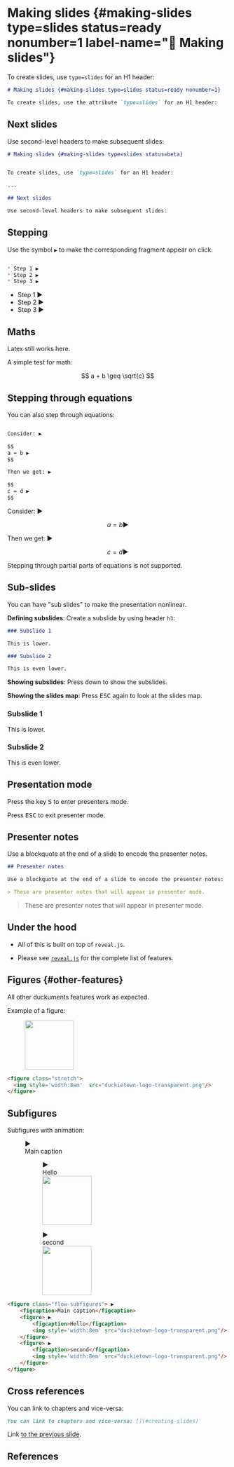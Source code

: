 # Making slides {#making-slides type=slides status=ready nonumber=1 label-name="🎦 Making slides"}

To create slides, use `type=slides` for an H1 header:

```markdown 
# Making slides {#making-slides type=slides status=ready nonumber=1}

To create slides, use the attribute `type=slides` for an H1 header:

```

## Next slides


Use second-level headers to make subsequent slides:

```markdown
# Making slides {#making-slides type=slides status=beta}


To create slides, use `type=slides` for an H1 header:

...

## Next slides

Use second-level headers to make subsequent slides:


``` 


## Stepping 

Use the symbol `▶` to make the corresponding fragment appear on click.


```markdown

* Step 1 ▶
* Step 2 ▶
* Step 3 ▶

```

* Step 1 ▶
* Step 2 ▶
* Step 3 ▶
 

## Maths

Latex still works here.

A simple test for math: 

$$
a + b \geq \sqrt{c} 
$$

## Stepping through equations

You can also step through equations:

```markdown 

Consider: ▶

$$
a = b ▶
$$

Then we get: ▶

$$
c = d ▶
$$
```

Consider: ▶

$$
a = b ▶
$$

Then we get: ▶

$$
c = d ▶
$$

Stepping through partial parts of equations is not supported. 



## Sub-slides

You can have "sub slides" to make the presentation nonlinear.

**Defining subslides**: Create a subslide by using header `h3`:

```markdown
### Subslide 1

This is lower.

### Subslide 2

This is even lower.
```

**Showing subslides**: Press down to show the subslides.


**Showing the slides map**: Press <kbd>ESC</kbd> again to look at the slides map.


### Subslide 1

This is lower.

### Subslide 2

This is even lower.

## Presentation mode

Press the key <kbd>S</kbd> to enter presenters mode.

Press <kbd>ESC</kbd> to exit presenter mode.


## Presenter notes

Use a blockquote at the end of a slide to encode the presenter notes.

```markdown
## Presenter notes

Use a blockquote at the end of a slide to encode the presenter notes:

> These are presenter notes that will appear in presenter mode.
```

> These are presenter notes that will appear in presenter mode. 

## Under the hood

* All of this is built on top of `reveal.js`. 

* Please see [`reveal.js`](https://revealjs.com/) for the complete list of features.

## Figures {#other-features}

All other duckuments features work as expected.

Example of a figure:

<figure class="stretch">
  <img style='width:8em'  src="duckietown-logo-transparent.png"/>
</figure>

```html
<figure class="stretch">
  <img style='width:8em'  src="duckietown-logo-transparent.png"/>
</figure>
```

## Subfigures

Subfigures with animation:

<figure class="flow-subfigures"> ▶
    <figcaption>Main caption</figcaption>
    <figure> ▶
        <figcaption>Hello</figcaption>
        <img style='width:8em' src="duckietown-logo-transparent.png"/>
    </figure>
    <figure> ▶
        <figcaption>second</figcaption>
        <img style='width:8em' src="duckietown-logo-transparent.png"/>
    </figure>
</figure>

```html
<figure class="flow-subfigures"> ▶
    <figcaption>Main caption</figcaption>
    <figure> ▶
        <figcaption>Hello</figcaption>
        <img style='width:8em' src="duckietown-logo-transparent.png"/>
    </figure>
    <figure> ▶
        <figcaption>second</figcaption>
        <img style='width:8em' src="duckietown-logo-transparent.png"/>
    </figure>
</figure>
```     


## Cross references

You can link to chapters and vice-versa: [](#creating-slides)

```markdown
You can link to chapters and vice-versa: [](#creating-slides)
```

Link [to the previous slide](#other-features).

## References
